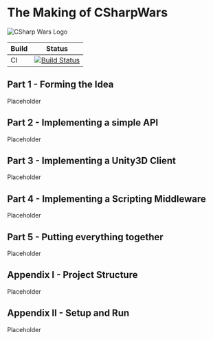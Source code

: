 # The Making of CSharpWars

![CSharp Wars Logo](https://www.djohnnie.be/csharpwars/logo.png "CSharp Wars Logo")

| Build | Status |
|-------|--------|
| CI | [![Build Status](https://involvedcloud.visualstudio.com/CSharp-Wars/_apis/build/status/Djohnnie.CSharpWars?branchName=master)](https://involvedcloud.visualstudio.com/CSharp-Wars/_build/latest?definitionId=54&branchName=master) |



## Part 1 - Forming the Idea

Placeholder

## Part 2 - Implementing a simple API

Placeholder

## Part 3 - Implementing a Unity3D Client

Placeholder

## Part 4 - Implementing a Scripting Middleware

Placeholder

## Part 5 - Putting everything together

Placeholder

## Appendix I - Project Structure

Placeholder

## Appendix II - Setup and Run

Placeholder
